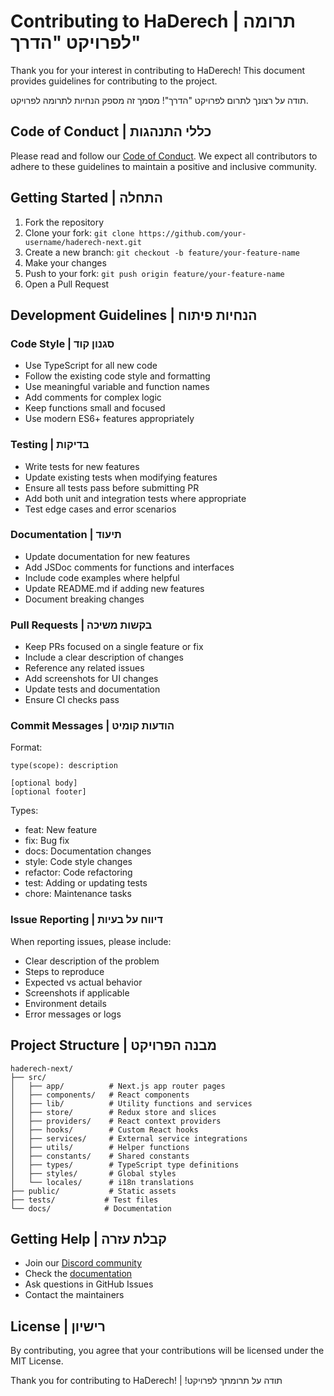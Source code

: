 # Contributing to HaDerech | תרומה לפרויקט "הדרך"

Thank you for your interest in contributing to HaDerech! This document provides guidelines for contributing to the project.

תודה על רצונך לתרום לפרויקט "הדרך"! מסמך זה מספק הנחיות לתרומה לפרויקט.

## Code of Conduct | כללי התנהגות

Please read and follow our [Code of Conduct](CODE_OF_CONDUCT.md). We expect all contributors to adhere to these guidelines to maintain a positive and inclusive community.

## Getting Started | התחלה

1. Fork the repository
2. Clone your fork: `git clone https://github.com/your-username/haderech-next.git`
3. Create a new branch: `git checkout -b feature/your-feature-name`
4. Make your changes
5. Push to your fork: `git push origin feature/your-feature-name`
6. Open a Pull Request

## Development Guidelines | הנחיות פיתוח

### Code Style | סגנון קוד

- Use TypeScript for all new code
- Follow the existing code style and formatting
- Use meaningful variable and function names
- Add comments for complex logic
- Keep functions small and focused
- Use modern ES6+ features appropriately

### Testing | בדיקות

- Write tests for new features
- Update existing tests when modifying features
- Ensure all tests pass before submitting PR
- Add both unit and integration tests where appropriate
- Test edge cases and error scenarios

### Documentation | תיעוד

- Update documentation for new features
- Add JSDoc comments for functions and interfaces
- Include code examples where helpful
- Update README.md if adding new features
- Document breaking changes

### Pull Requests | בקשות משיכה

- Keep PRs focused on a single feature or fix
- Include a clear description of changes
- Reference any related issues
- Add screenshots for UI changes
- Update tests and documentation
- Ensure CI checks pass

### Commit Messages | הודעות קומיט

Format:
```
type(scope): description

[optional body]
[optional footer]
```

Types:
- feat: New feature
- fix: Bug fix
- docs: Documentation changes
- style: Code style changes
- refactor: Code refactoring
- test: Adding or updating tests
- chore: Maintenance tasks

### Issue Reporting | דיווח על בעיות

When reporting issues, please include:
- Clear description of the problem
- Steps to reproduce
- Expected vs actual behavior
- Screenshots if applicable
- Environment details
- Error messages or logs

## Project Structure | מבנה הפרויקט

```
haderech-next/
├── src/
│   ├── app/          # Next.js app router pages
│   ├── components/   # React components
│   ├── lib/          # Utility functions and services
│   ├── store/        # Redux store and slices
│   ├── providers/    # React context providers
│   ├── hooks/        # Custom React hooks
│   ├── services/     # External service integrations
│   ├── utils/        # Helper functions
│   ├── constants/    # Shared constants
│   ├── types/        # TypeScript type definitions
│   ├── styles/       # Global styles
│   └── locales/      # i18n translations
├── public/           # Static assets
├── tests/           # Test files
└── docs/            # Documentation
```

## Getting Help | קבלת עזרה

- Join our [Discord community](https://discord.gg/haderech)
- Check the [documentation](docs/)
- Ask questions in GitHub Issues
- Contact the maintainers

## License | רישיון

By contributing, you agree that your contributions will be licensed under the MIT License.

Thank you for contributing to HaDerech! | !תודה על תרומתך לפרויקט